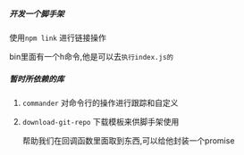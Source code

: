##### 开发一个脚手架

使用`npm link` 进行链接操作

bin里面有一个h命令,他是可以去`执行index.js的`

##### 暂时所依赖的库

1. `commander` 对命令行的操作进行跟踪和自定义

2. `download-git-repo`  下载模板来供脚手架使用

   帮助我们在回调函数里面取到东西,可以给他封装一个promise